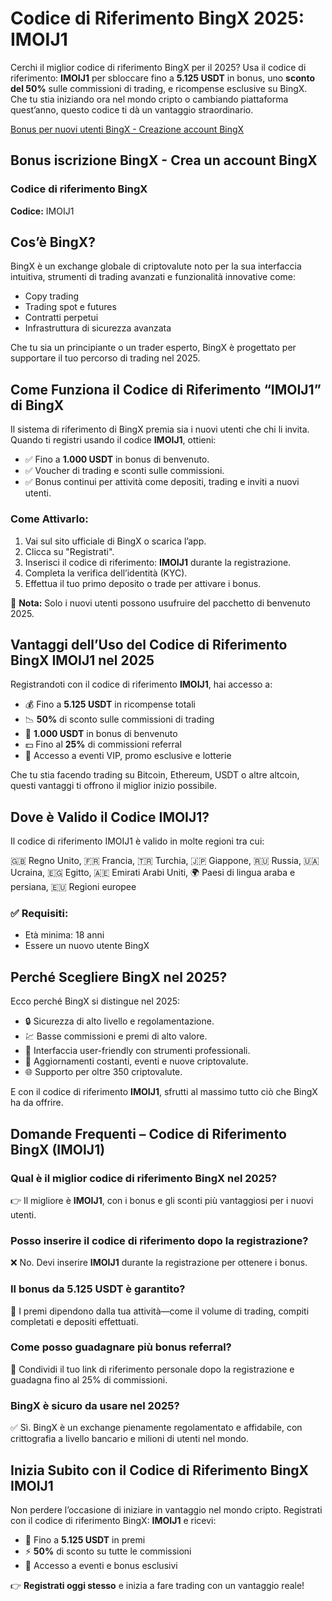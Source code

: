 <h1>Codice di Riferimento BingX 2025: IMOIJ1</h1>
  <p>Cerchi il miglior codice di riferimento BingX per il 2025? Usa il codice di riferimento: <strong>IMOIJ1</strong> per sbloccare fino a <strong>5.125 USDT</strong> in bonus, uno <strong>sconto del 50%</strong> sulle commissioni di trading, e ricompense esclusive su BingX. Che tu stia iniziando ora nel mondo cripto o cambiando piattaforma quest’anno, questo codice ti dà un vantaggio straordinario.</p>

<a href="https://bingx.com/invite/IMOIJ1" target="_blank" rel="noopener noreferrer">
  Bonus per nuovi utenti BingX - Creazione account BingX
</a>

  <h2>Bonus iscrizione BingX - Crea un account BingX</h2>

  <h3>Codice di riferimento BingX</h3>
  <p><strong>Codice:</strong> IMOIJ1</p>

  <h2>Cos’è BingX?</h2>
  <p>BingX è un exchange globale di criptovalute noto per la sua interfaccia intuitiva, strumenti di trading avanzati e funzionalità innovative come:</p>
  <ul>
    <li>Copy trading</li>
    <li>Trading spot e futures</li>
    <li>Contratti perpetui</li>
    <li>Infrastruttura di sicurezza avanzata</li>
  </ul>
  <p>Che tu sia un principiante o un trader esperto, BingX è progettato per supportare il tuo percorso di trading nel 2025.</p>

  <h2>Come Funziona il Codice di Riferimento “IMOIJ1” di BingX</h2>
  <p>Il sistema di riferimento di BingX premia sia i nuovi utenti che chi li invita. Quando ti registri usando il codice <strong>IMOIJ1</strong>, ottieni:</p>
  <ul>
    <li>✅ Fino a <strong>1.000 USDT</strong> in bonus di benvenuto.</li>
    <li>✅ Voucher di trading e sconti sulle commissioni.</li>
    <li>✅ Bonus continui per attività come depositi, trading e inviti a nuovi utenti.</li>
  </ul>

  <h3>Come Attivarlo:</h3>
  <ol>
    <li>Vai sul sito ufficiale di BingX o scarica l’app.</li>
    <li>Clicca su "Registrati".</li>
    <li>Inserisci il codice di riferimento: <strong>IMOIJ1</strong> durante la registrazione.</li>
    <li>Completa la verifica dell’identità (KYC).</li>
    <li>Effettua il tuo primo deposito o trade per attivare i bonus.</li>
  </ol>
  <p>🔔 <strong>Nota:</strong> Solo i nuovi utenti possono usufruire del pacchetto di benvenuto 2025.</p>

  <h2>Vantaggi dell’Uso del Codice di Riferimento BingX IMOIJ1 nel 2025</h2>
  <p>Registrandoti con il codice di riferimento <strong>IMOIJ1</strong>, hai accesso a:</p>
  <ul>
    <li>💰 Fino a <strong>5.125 USDT</strong> in ricompense totali</li>
    <li>📉 <strong>50%</strong> di sconto sulle commissioni di trading</li>
    <li>🎁 <strong>1.000 USDT</strong> in bonus di benvenuto</li>
    <li>💵 Fino al <strong>25%</strong> di commissioni referral</li>
    <li>🎲 Accesso a eventi VIP, promo esclusive e lotterie</li>
  </ul>
  <p>Che tu stia facendo trading su Bitcoin, Ethereum, USDT o altre altcoin, questi vantaggi ti offrono il miglior inizio possibile.</p>

  <h2>Dove è Valido il Codice IMOIJ1?</h2>
  <p>Il codice di riferimento IMOIJ1 è valido in molte regioni tra cui:</p>
  <p>🇬🇧 Regno Unito, 🇫🇷 Francia, 🇹🇷 Turchia, 🇯🇵 Giappone, 🇷🇺 Russia, 🇺🇦 Ucraina, 🇪🇬 Egitto, 🇦🇪 Emirati Arabi Uniti, 🌍 Paesi di lingua araba e persiana, 🇪🇺 Regioni europee</p>

  <h3>✅ Requisiti:</h3>
  <ul>
    <li>Età minima: 18 anni</li>
    <li>Essere un nuovo utente BingX</li>
  </ul>

  <h2>Perché Scegliere BingX nel 2025?</h2>
  <p>Ecco perché BingX si distingue nel 2025:</p>
  <ul>
    <li>🔒 Sicurezza di alto livello e regolamentazione.</li>
    <li>💹 Basse commissioni e premi di alto valore.</li>
    <li>🧩 Interfaccia user-friendly con strumenti professionali.</li>
    <li>🔄 Aggiornamenti costanti, eventi e nuove criptovalute.</li>
    <li>🌐 Supporto per oltre 350 criptovalute.</li>
  </ul>
  <p>E con il codice di riferimento <strong>IMOIJ1</strong>, sfrutti al massimo tutto ciò che BingX ha da offrire.</p>

  <h2>Domande Frequenti – Codice di Riferimento BingX (IMOIJ1)</h2>

  <h3>Qual è il miglior codice di riferimento BingX nel 2025?</h3>
  <p>👉 Il migliore è <strong>IMOIJ1</strong>, con i bonus e gli sconti più vantaggiosi per i nuovi utenti.</p>

  <h3>Posso inserire il codice di riferimento dopo la registrazione?</h3>
  <p>❌ No. Devi inserire <strong>IMOIJ1</strong> durante la registrazione per ottenere i bonus.</p>

  <h3>Il bonus da 5.125 USDT è garantito?</h3>
  <p>🎯 I premi dipendono dalla tua attività—come il volume di trading, compiti completati e depositi effettuati.</p>

  <h3>Come posso guadagnare più bonus referral?</h3>
  <p>📢 Condividi il tuo link di riferimento personale dopo la registrazione e guadagna fino al 25% di commissioni.</p>

  <h3>BingX è sicuro da usare nel 2025?</h3>
  <p>✅ Sì. BingX è un exchange pienamente regolamentato e affidabile, con crittografia a livello bancario e milioni di utenti nel mondo.</p>

  <h2>Inizia Subito con il Codice di Riferimento BingX IMOIJ1</h2>
  <p>Non perdere l’occasione di iniziare in vantaggio nel mondo cripto. Registrati con il codice di riferimento BingX: <strong>IMOIJ1</strong> e ricevi:</p>
  <ul>
    <li>🚀 Fino a <strong>5.125 USDT</strong> in premi</li>
    <li>⚡ <strong>50%</strong> di sconto su tutte le commissioni</li>
    <li>🎉 Accesso a eventi e bonus esclusivi</li>
  </ul>
  <p>👉 <strong>Registrati oggi stesso</strong> e inizia a fare trading con un vantaggio reale!</p>

</body>
</html>
